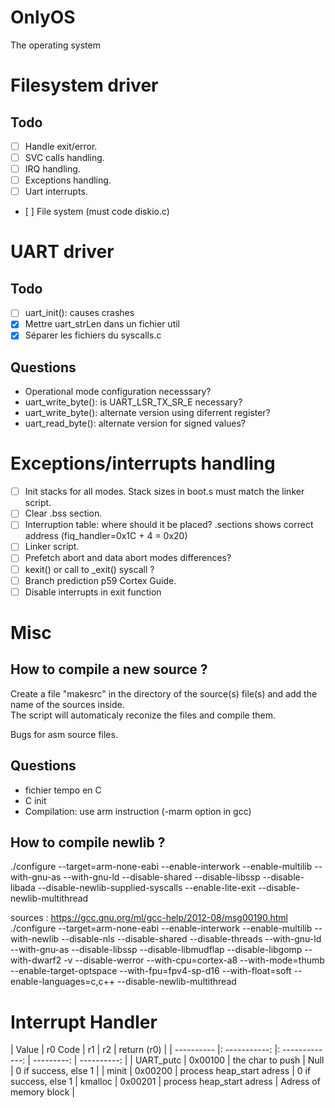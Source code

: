 # OnlyOS
The operating system

# Filesystem driver
Todo
-----
- [ ] Handle exit/error.
- [ ] SVC calls handling.
- [ ] IRQ handling.
- [ ] Exceptions handling.
- [ ] Uart interrupts.
- [ ] File system (must code diskio.c)

# UART driver
Todo
-----
- [ ] uart_init(): causes crashes
- [X] Mettre uart_strLen dans un fichier util
- [X] Séparer les fichiers du syscalls.c

Questions
---------
- Operational mode configuration necesssary?
- uart_write_byte(): is UART_LSR_TX_SR_E necessary?
- uart_write_byte(): alternate version using diferrent register?
- uart_read_byte(): alternate version for signed values?

# Exceptions/interrupts handling
- [ ] Init stacks for all modes. Stack sizes in boot.s must match the linker script.
- [ ] Clear .bss section.
- [ ] Interruption table: where should it be placed? .sections shows correct address (fiq_handler=0x1C + 4 = 0x20)
- [ ] Linker script.
- [ ] Prefetch abort and data abort modes differences?
- [ ] kexit() or call to _exit() syscall ?
- [ ] Branch prediction p59 Cortex Guide.
- [ ] Disable interrupts in exit function

# Misc
How to compile a new source ?
-----------------------------
Create a file "makesrc" in the directory of the source(s) file(s) and add the name of the sources inside.  
The script will automaticaly reconize the files and compile them.  

Bugs for asm source files.  

Questions
---------
- fichier tempo en C
- C init
- Compilation: use arm instruction (-marm option in gcc)


How to compile newlib ?
-----------------------
./configure --target=arm-none-eabi --enable-interwork --enable-multilib --with-gnu-as --with-gnu-ld --disable-shared --disable-libssp --disable-libada --disable-newlib-supplied-syscalls --enable-lite-exit --disable-newlib-multithread

sources : https://gcc.gnu.org/ml/gcc-help/2012-08/msg00190.html
./configure --target=arm-none-eabi --enable-interwork --enable-multilib --with-newlib --disable-nls --disable-shared --disable-threads --with-gnu-ld --with-gnu-as --disable-libssp --disable-libmudflap --disable-libgomp --with-dwarf2 -v --disable-werror --with-cpu=cortex-a8 --with-mode=thumb --enable-target-optspace --with-fpu=fpv4-sp-d16 --with-float=soft --enable-languages=c,c++ --disable-newlib-multithread


# Interrupt Handler

|    Value   | r0 Code       |     r1          |   r2       | return (r0) |
| ---------- |: -----------: |: -------------: | ---------: | ----------: |
| UART_putc  | 0x00100       |  the char to push | Null     | 0 if success, else 1 |
| minit      | 0x00200       |  process heap_start adress  | 0 if success, else 1
| kmalloc    | 0x00201       |  process heap_start adress  | Adress of memory block |
